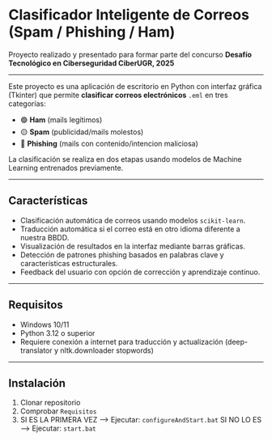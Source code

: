 # Clasificador Inteligente de Correos (Spam / Phishing / Ham)

Proyecto realizado y presentado para formar parte del concurso **Desafío Tecnológico en Ciberseguridad CiberUGR, 2025**

---

Este proyecto es una aplicación de escritorio en Python con interfaz gráfica (Tkinter) que permite **clasificar correos electrónicos** `.eml` en tres categorías:
- 🟢 **Ham** (mails legítimos)
- 🟡 **Spam** (publicidad/mails molestos)
- 🔴 **Phishing** (mails con contenido/intencion maliciosa)

La clasificación se realiza en dos etapas usando modelos de Machine Learning entrenados previamente.

---

## Características
- Clasificación automática de correos usando modelos `scikit-learn`.
- Traducción automática si el correo está en otro idioma diferente a nuestra BBDD.
- Visualización de resultados en la interfaz mediante barras gráficas.
- Detección de patrones phishing basados en palabras clave y características estructurales.
- Feedback del usuario con opción de corrección y aprendizaje continuo.

---

## Requisitos
- Windows 10/11
- Python 3.12 o superior
- Requiere conexión a internet para traducción y actualización  (deep-translator y nltk.downloader stopwords)

---

## Instalación
1. Clonar repositorio 
2. Comprobar `Requisitos`
3. SI ES LA PRIMERA VEZ --> Ejecutar: `configureAndStart.bat`
	SI NO LO ES         --> Ejecutar: `start.bat`
